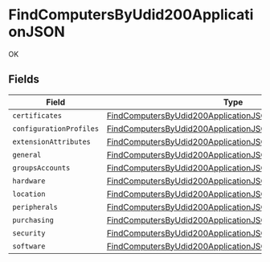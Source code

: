 # FindComputersByUdid200ApplicationJSON

OK


## Fields

| Field                                                                                                                                                 | Type                                                                                                                                                  | Required                                                                                                                                              | Description                                                                                                                                           |
| ----------------------------------------------------------------------------------------------------------------------------------------------------- | ----------------------------------------------------------------------------------------------------------------------------------------------------- | ----------------------------------------------------------------------------------------------------------------------------------------------------- | ----------------------------------------------------------------------------------------------------------------------------------------------------- |
| `certificates`                                                                                                                                        | [FindComputersByUdid200ApplicationJSONCertificates](../../models/operations/findcomputersbyudid200applicationjsoncertificates.md)[]                   | :heavy_minus_sign:                                                                                                                                    | N/A                                                                                                                                                   |
| `configurationProfiles`                                                                                                                               | [FindComputersByUdid200ApplicationJSONConfigurationProfiles](../../models/operations/findcomputersbyudid200applicationjsonconfigurationprofiles.md)[] | :heavy_minus_sign:                                                                                                                                    | N/A                                                                                                                                                   |
| `extensionAttributes`                                                                                                                                 | [FindComputersByUdid200ApplicationJSONExtensionAttributes](../../models/operations/findcomputersbyudid200applicationjsonextensionattributes.md)[]     | :heavy_minus_sign:                                                                                                                                    | N/A                                                                                                                                                   |
| `general`                                                                                                                                             | [FindComputersByUdid200ApplicationJSONGeneral](../../models/operations/findcomputersbyudid200applicationjsongeneral.md)                               | :heavy_minus_sign:                                                                                                                                    | N/A                                                                                                                                                   |
| `groupsAccounts`                                                                                                                                      | [FindComputersByUdid200ApplicationJSONGroupsAccounts](../../models/operations/findcomputersbyudid200applicationjsongroupsaccounts.md)                 | :heavy_minus_sign:                                                                                                                                    | N/A                                                                                                                                                   |
| `hardware`                                                                                                                                            | [FindComputersByUdid200ApplicationJSONHardware](../../models/operations/findcomputersbyudid200applicationjsonhardware.md)                             | :heavy_minus_sign:                                                                                                                                    | N/A                                                                                                                                                   |
| `location`                                                                                                                                            | [FindComputersByUdid200ApplicationJSONLocation](../../models/operations/findcomputersbyudid200applicationjsonlocation.md)                             | :heavy_minus_sign:                                                                                                                                    | N/A                                                                                                                                                   |
| `peripherals`                                                                                                                                         | [FindComputersByUdid200ApplicationJSONPeripherals](../../models/operations/findcomputersbyudid200applicationjsonperipherals.md)                       | :heavy_minus_sign:                                                                                                                                    | N/A                                                                                                                                                   |
| `purchasing`                                                                                                                                          | [FindComputersByUdid200ApplicationJSONPurchasing](../../models/operations/findcomputersbyudid200applicationjsonpurchasing.md)                         | :heavy_minus_sign:                                                                                                                                    | N/A                                                                                                                                                   |
| `security`                                                                                                                                            | [FindComputersByUdid200ApplicationJSONSecurity](../../models/operations/findcomputersbyudid200applicationjsonsecurity.md)                             | :heavy_minus_sign:                                                                                                                                    | N/A                                                                                                                                                   |
| `software`                                                                                                                                            | [FindComputersByUdid200ApplicationJSONSoftware](../../models/operations/findcomputersbyudid200applicationjsonsoftware.md)                             | :heavy_minus_sign:                                                                                                                                    | N/A                                                                                                                                                   |